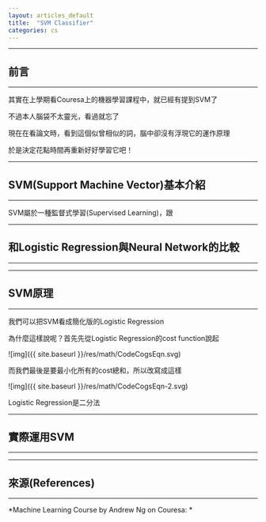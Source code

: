 ```yaml
---
layout: articles_default
title:  "SVM Classifier"
categories: cs
---
```


---
## 前言
---

其實在上學期看Couresa上的機器學習課程中，就已經有提到SVM了

不過本人腦袋不太靈光，看過就忘了

現在在看論文時，看到這個似曾相似的詞，腦中卻沒有浮現它的運作原理

於是決定花點時間再重新好好學習它吧！

---
## SVM(Support Machine Vector)基本介紹
---

SVM屬於一種監督式學習(Supervised Learning)，跟

---
## 和Logistic Regression與Neural Network的比較
---

---
## SVM原理
---

我們可以把SVM看成簡化版的Logistic Regression

為什麼這樣說呢？首先先從Logistic Regression的cost function說起

![img]({{ site.baseurl }}/res/math/CodeCogsEqn.svg)

而我們最後是要最小化所有的cost總和，所以改寫成這樣

![img]({{ site.baseurl }}/res/math/CodeCogsEqn-2.svg)

Logistic Regression是二分法


---
## 實際運用SVM
---

---
## 來源(References)
---

*Machine Learning Course by Andrew Ng on Couresa: *
